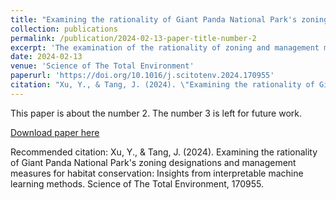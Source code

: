 ```yaml
---
title: "Examining the rationality of Giant Panda National Park's zoning designations and management measures for habitat conservation: Insights from interpretable machine learning methods"
collection: publications
permalink: /publication/2024-02-13-paper-title-number-2
excerpt: 'The examination of the rationality of zoning and management measures in the initial establishment of national parks in China is of great significance for supporting decision-making regarding habitat conservation. There exists a research gap in exploring the threshold effects of both environmental and human-related factors on habitats in the context of national parks. However, it may be a challenge because of the limited species distribution data. Using the Sichuan region of the Giant Panda National Park (GPNP) as an example, this study made use of accessible remote sensing and big data to predict the distribution of giant panda habitat (GPH) in 2020 by constructing a species distribution model based on the random forest algorithm. Interpretable machine learning methods, namely Partial dependence plots (PDPs) and SHapley Additive exPlanations (SHAP), were utilized to uncover the underlying mechanisms of environmental and anthropogenic factors influencing the GPH distribution in Sichuan province. Through GIS overlay analysis, areas where conflicts between human settlements, transportation infrastructure, and GPH exist were identified. Our findings indicated a potential 28.44 % decrease in GPH from 2014 to 2020. Environmental factors such as temperature, topography, and vegetation type, as well as anthropogenic factors including distance to built-up areas and transportation infrastructure, notably distance to national roads, provincial roads and city arterial roads, influenced the GPH distribution with threshold effects significantly. The overlay analysis revealed escalated conflicts between human settlements, transportation infrastructure, and GPH in 2020 compared to 2014. Currently, the Sichuan region of the GPNP implements two zones: a core protection zone and a general control zone, covering 63.71 % of the GPH, while 36.29 % remains outside the management scope. Drawing from the analysis above, this study provided suggestions for the adjustment of zoning designations and management measures in the GPNP.'
date: 2024-02-13
venue: 'Science of The Total Environment'
paperurl: 'https://doi.org/10.1016/j.scitotenv.2024.170955'
citation: "Xu, Y., & Tang, J. (2024). \"Examining the rationality of Giant Panda National Park's zoning designations and management measures for habitat conservation: Insights from interpretable machine learning methods.\" Science of The Total Environment, 170955."
---
```

This paper is about the number 2. The number 3 is left for future work.

[Download paper here](http://academicpages.github.io/files/paper2.pdf)

Recommended citation: Xu, Y., & Tang, J. (2024). Examining the rationality of Giant Panda National Park's zoning designations and management measures for habitat conservation: Insights from interpretable machine learning methods. Science of The Total Environment, 170955.
